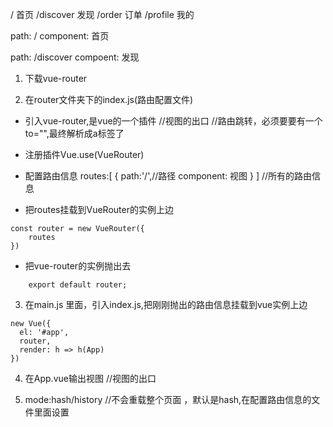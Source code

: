 /    首页
/discover   发现
/order      订单
/profile    我的


path: /
component: 首页

path: /discover
compoent: 发现


1. 下载vue-router

2. 在router文件夹下的index.js(路由配置文件)

- 引入vue-router,是vue的一个插件
   <router-view></router-view>  //视图的出口
   <router-link to=""></router-link>   //路由跳转，必须要要有一个to="",最终解析成a标签了

- 注册插件Vue.use(VueRouter)
- 配置路由信息 routes:[
    {
        path:'/',//路径
        component: 视图
    }
    ] //所有的路由信息

- 把routes挂载到VueRouter的实例上边
```
const router = new VueRouter({
    routes
})
```


- 把vue-router的实例抛出去

```
    export default router;
```

3. 在main.js 里面，引入index.js,把刚刚抛出的路由信息挂载到vue实例上边

```
new Vue({
  el: '#app',
  router,
  render: h => h(App)
})
```

4. 在App.vue输出视图   <router-view></router-view>  //视图的出口

5. mode:hash/history //不会重载整个页面 ，默认是hash,在配置路由信息的文件里面设置

